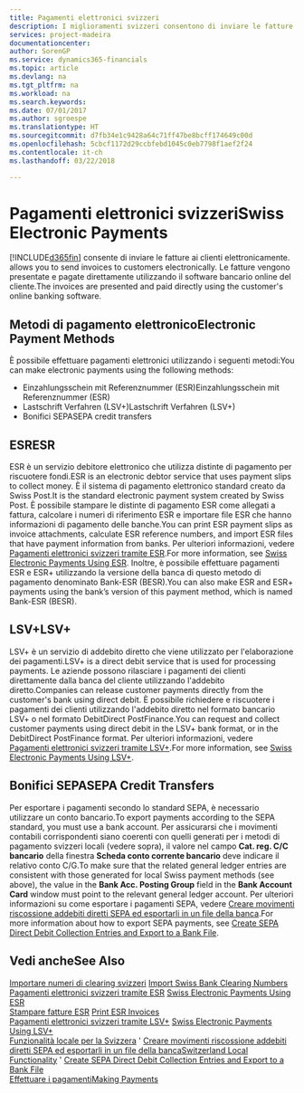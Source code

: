```yaml
---
title: Pagamenti elettronici svizzeri
description: I miglioramenti svizzeri consentono di inviare le fatture ai clienti elettronicamente. Le fatture vengono presentate e pagate direttamente utilizzando il software bancario online del cliente.
services: project-madeira
documentationcenter: 
author: SorenGP
ms.service: dynamics365-financials
ms.topic: article
ms.devlang: na
ms.tgt_pltfrm: na
ms.workload: na
ms.search.keywords: 
ms.date: 07/01/2017
ms.author: sgroespe
ms.translationtype: HT
ms.sourcegitcommit: d7fb34e1c9428a64c71ff47be8bcff174649c00d
ms.openlocfilehash: 5cbcf1172d29ccbfebd1045c0eb7798f1aef2f24
ms.contentlocale: it-ch
ms.lasthandoff: 03/22/2018

---
```

# <a name="swiss-electronic-payments"></a><span data-ttu-id="59171-104">Pagamenti elettronici svizzeri</span><span class="sxs-lookup"><span data-stu-id="59171-104">Swiss Electronic Payments</span></span>
[!INCLUDE[d365fin](../../includes/d365fin_md.md)]<span data-ttu-id="59171-105"> consente di inviare le fatture ai clienti elettronicamente.</span><span class="sxs-lookup"><span data-stu-id="59171-105"> allows you to send invoices to customers electronically.</span></span> <span data-ttu-id="59171-106">Le fatture vengono presentate e pagate direttamente utilizzando il software bancario online del cliente.</span><span class="sxs-lookup"><span data-stu-id="59171-106">The invoices are presented and paid directly using the customer's online banking software.</span></span>  

## <a name="electronic-payment-methods"></a><span data-ttu-id="59171-107">Metodi di pagamento elettronico</span><span class="sxs-lookup"><span data-stu-id="59171-107">Electronic Payment Methods</span></span>  
<span data-ttu-id="59171-108">È possibile effettuare pagamenti elettronici utilizzando i seguenti metodi:</span><span class="sxs-lookup"><span data-stu-id="59171-108">You can make electronic payments using the following methods:</span></span>  

- <span data-ttu-id="59171-109">Einzahlungsschein mit Referenznummer (ESR)</span><span class="sxs-lookup"><span data-stu-id="59171-109">Einzahlungsschein mit Referenznummer (ESR)</span></span>  
- <span data-ttu-id="59171-110">Lastschrift Verfahren (LSV+)</span><span class="sxs-lookup"><span data-stu-id="59171-110">Lastschrift Verfahren (LSV+)</span></span>  
- <span data-ttu-id="59171-111">Bonifici SEPA</span><span class="sxs-lookup"><span data-stu-id="59171-111">SEPA credit transfers</span></span>  

## <a name="esr"></a><span data-ttu-id="59171-112">ESR</span><span class="sxs-lookup"><span data-stu-id="59171-112">ESR</span></span>  
<span data-ttu-id="59171-113">ESR è un servizio debitore elettronico che utilizza distinte di pagamento per riscuotere fondi.</span><span class="sxs-lookup"><span data-stu-id="59171-113">ESR is an electronic debtor service that uses payment slips to collect money.</span></span> <span data-ttu-id="59171-114">È il sistema di pagamento elettronico standard creato da Swiss Post.</span><span class="sxs-lookup"><span data-stu-id="59171-114">It is the standard electronic payment system created by Swiss Post.</span></span> <span data-ttu-id="59171-115">È possibile stampare le distinte di pagamento ESR come allegati a fattura, calcolare i numeri di riferimento ESR e importare file ESR che hanno informazioni di pagamento delle banche.</span><span class="sxs-lookup"><span data-stu-id="59171-115">You can print ESR payment slips as invoice attachments, calculate ESR reference numbers, and import ESR files that have payment information from banks.</span></span> <span data-ttu-id="59171-116">Per ulteriori informazioni, vedere [Pagamenti elettronici svizzeri tramite ESR](how-to-print-esr-invoices.md).</span><span class="sxs-lookup"><span data-stu-id="59171-116">For more information, see [Swiss Electronic Payments Using ESR](how-to-print-esr-invoices.md).</span></span> <span data-ttu-id="59171-117">Inoltre, è possibile effettuare pagamenti ESR e ESR+ utilizzando la versione della banca di questo metodo di pagamento denominato Bank-ESR (BESR).</span><span class="sxs-lookup"><span data-stu-id="59171-117">You can also make ESR and ESR+ payments using the bank’s version of this payment method, which is named Bank-ESR (BESR).</span></span>  

## <a name="lsv"></a><span data-ttu-id="59171-118">LSV+</span><span class="sxs-lookup"><span data-stu-id="59171-118">LSV+</span></span>  
<span data-ttu-id="59171-119">LSV+ è un servizio di addebito diretto che viene utilizzato per l'elaborazione dei pagamenti.</span><span class="sxs-lookup"><span data-stu-id="59171-119">LSV+ is a direct debit service that is used for processing payments.</span></span> <span data-ttu-id="59171-120">Le aziende possono rilasciare i pagamenti dei clienti direttamente dalla banca del cliente utilizzando l'addebito diretto.</span><span class="sxs-lookup"><span data-stu-id="59171-120">Companies can release customer payments directly from the customer's bank using direct debit.</span></span> <span data-ttu-id="59171-121">È possibile richiedere e riscuotere i pagamenti dei clienti utilizzando l'addebito diretto nel formato bancario LSV+ o nel formato DebitDirect PostFinance.</span><span class="sxs-lookup"><span data-stu-id="59171-121">You can request and collect customer payments using direct debit in the LSV+ bank format, or in the DebitDirect PostFinance format.</span></span> <span data-ttu-id="59171-122">Per ulteriori informazioni, vedere [Pagamenti elettronici svizzeri tramite LSV+](swiss-electronic-payments-using-lsv-.md).</span><span class="sxs-lookup"><span data-stu-id="59171-122">For more information, see [Swiss Electronic Payments Using LSV+](swiss-electronic-payments-using-lsv-.md).</span></span>  

## <a name="sepa-credit-transfers"></a><span data-ttu-id="59171-123">Bonifici SEPA</span><span class="sxs-lookup"><span data-stu-id="59171-123">SEPA Credit Transfers</span></span>  
<span data-ttu-id="59171-124">Per esportare i pagamenti secondo lo standard SEPA, è necessario utilizzare un conto bancario.</span><span class="sxs-lookup"><span data-stu-id="59171-124">To export payments according to the SEPA standard, you must use a bank account.</span></span> <span data-ttu-id="59171-125">Per assicurarsi che i movimenti contabili corrispondenti siano coerenti con quelli generati per i metodi di pagamento svizzeri locali (vedere sopra), il valore nel campo **Cat. reg. C/C bancario** della finestra **Scheda conto corrente bancario** deve indicare il relativo conto C/G.</span><span class="sxs-lookup"><span data-stu-id="59171-125">To make sure that the related general ledger entries are consistent with those generated for local Swiss payment methods (see above), the value in the **Bank Acc. Posting Group** field in the **Bank Account Card** window must point to the relevant general ledger account.</span></span> <span data-ttu-id="59171-126">Per ulteriori informazioni su come esportare i pagamenti SEPA, vedere [Creare movimenti riscossione addebiti diretti SEPA ed esportarli in un file della banca](../../finance-how-create-sepa-direct-debit-collection-entries-export-bank-file.md).</span><span class="sxs-lookup"><span data-stu-id="59171-126">For more information about how to export SEPA payments, see [Create SEPA Direct Debit Collection Entries and Export to a Bank File](../../finance-how-create-sepa-direct-debit-collection-entries-export-bank-file.md).</span></span>  

## <a name="see-also"></a><span data-ttu-id="59171-127">Vedi anche</span><span class="sxs-lookup"><span data-stu-id="59171-127">See Also</span></span>  
 <span data-ttu-id="59171-128">[Importare numeri di clearing svizzeri](how-to-import-swiss-bank-clearing-numbers.md) </span><span class="sxs-lookup"><span data-stu-id="59171-128">[Import Swiss Bank Clearing Numbers](how-to-import-swiss-bank-clearing-numbers.md) </span></span>  
 <span data-ttu-id="59171-129">[Pagamenti elettronici svizzeri tramite ESR](swiss-electronic-payments-using-esr.md) </span><span class="sxs-lookup"><span data-stu-id="59171-129">[Swiss Electronic Payments Using ESR](swiss-electronic-payments-using-esr.md) </span></span>  
 <span data-ttu-id="59171-130">[Stampare fatture ESR](how-to-print-esr-invoices.md) </span><span class="sxs-lookup"><span data-stu-id="59171-130">[Print ESR Invoices](how-to-print-esr-invoices.md) </span></span>  
 <span data-ttu-id="59171-131">[Pagamenti elettronici svizzeri tramite LSV+](swiss-electronic-payments-using-lsv-.md) </span><span class="sxs-lookup"><span data-stu-id="59171-131">[Swiss Electronic Payments Using LSV+](swiss-electronic-payments-using-lsv-.md) </span></span>  
 <span data-ttu-id="59171-132">[Funzionalità locale per la Svizzera](switzerland-local-functionality.md)  ' [Creare movimenti riscossione addebiti diretti SEPA ed esportarli in un file della banca](../../finance-how-create-sepa-direct-debit-collection-entries-export-bank-file.md)</span><span class="sxs-lookup"><span data-stu-id="59171-132">[Switzerland Local Functionality](switzerland-local-functionality.md)  ' [Create SEPA Direct Debit Collection Entries and Export to a Bank File](../../finance-how-create-sepa-direct-debit-collection-entries-export-bank-file.md)</span></span>  
 [<span data-ttu-id="59171-133">Effettuare i pagamenti</span><span class="sxs-lookup"><span data-stu-id="59171-133">Making Payments</span></span>](../../payables-make-payments.md)

